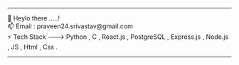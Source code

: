 <hr>  
 👋 Heylo there .....! <br>
 📫 Email : praveen24.srivastav@gmail.com <BR>
 ⚡️ Tech Stack ---> Python , C , React.js , PostgreSQL , Express.js , Node.js , JS , Html , Css .
 <hr> 

<!--

**praveen24sriv/praveen24sriv** is a ✨ _special_ ✨ repository because its `README.md` (this file) appears on your GitHub profile.

Here are some ideas to get you started:

- 🔭 I’m currently working on ...
- 
- 👯 I’m looking to collaborate on ...
- 🤔 I’m looking for help with ...
- 💬 Ask me about ...
- 📫 How to reach me: ...
- 😄 Pronouns: ...
- ⚡ Fun fact: ...
-->
